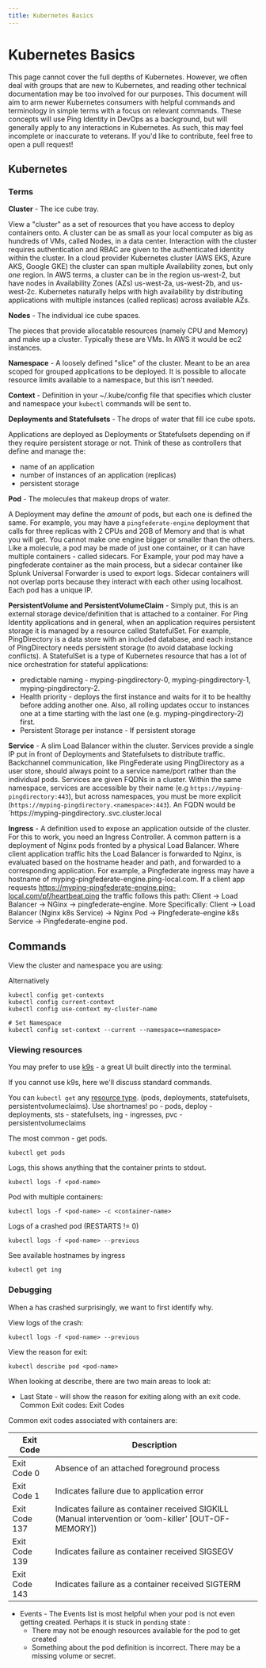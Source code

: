 ```yaml
---
title: Kubernetes Basics
---
```


# Kubernetes Basics

This page cannot cover the full depths of Kubernetes. However, we often deal with groups that are new to Kubernetes, and reading other technical documentation may be too involved for our purposes. This document will aim to arm newer Kubernetes consumers with helpful commands and terminology in simple terms with a focus on relevant commands. These concepts will use Ping Identity in DevOps as a background, but will generally apply to any interactions in Kubernetes. As such, this may feel incomplete or inaccurate to veterans. If you'd like to contribute, feel free to open a pull request!

## Kubernetes

### Terms

**Cluster** -  The ice cube tray.

View a "cluster" as a set of resources that you have access to deploy containers onto. A cluster can be as small as your local computer as big as hundreds of VMs, called Nodes,  in a data center. Interaction with the cluster requires authentication and RBAC are given to the authenticated identity within the cluster.
In a cloud provider Kubernetes cluster (AWS EKS, Azure AKS, Google GKE) the cluster can span multiple Availability zones, but only _one_ region. In AWS terms, a cluster can be in the region us-west-2, but have nodes in Availability Zones (AZs) us-west-2a, us-west-2b, and us-west-2c. Kubernetes naturally helps with high availability by distributing applications with multiple instances (called replicas) across available AZs.

**Nodes** - The individual ice cube spaces.

The pieces that provide allocatable resources (namely CPU and Memory) and make up a cluster. Typically these are VMs. In AWS it would be ec2 instances.

**Namespace** - A loosely defined "slice" of the cluster. Meant to be an area scoped for grouped applications to be deployed. It is possible to allocate resource limits available to a namespace, but this isn't needed.

**Context** - Definition in your ~/.kube/config file that specifies which cluster and namespace your `kubectl` commands will be sent to.

**Deployments and Statefulsets** - The drops of water that fill ice cube spots.

Applications are deployed as Deployments or Statefulsets depending on if they require persistent storage or not. Think of these as controllers that define and manage the:

  * name of an application
  * number of instances of an application (replicas)
  * persistent storage

**Pod** - The molecules that makeup drops of water.

A Deployment may define the _amount_ of pods, but each one is defined the same. For example, you may have a `pingfederate-engine` deployment that calls for three replicas with 2 CPUs and 2GB of Memory and that is what you will get. You cannot make one engine bigger or smaller than the others. Like a molecule, a pod may be made of just one container, or it can have multiple containers - called sidecars. For Example, your pod may have a pingfederate container as the main process, but a sidecar container like Splunk Universal Forwarder is used to export logs. Sidecar containers will not overlap ports because they interact with each other using localhost. Each pod has a unique IP.

**PersistentVolume and PersistentVolumeClaim** - Simply put, this is an external storage device/definition that is attached to a container. For Ping Identity applications and in general, when an application requires persistent storage it is managed by a resource called StatefulSet. For example, PingDirectory is a data store with an included database, and each instance of PingDirectory needs persistent storage (to avoid database locking conflicts). A StatefulSet is a type of Kubernetes resource that has a lot of nice orchestration for stateful applications:

  * predictable naming - myping-pingdirectory-0, myping-pingdirectory-1, myping-pingdirectory-2.
  * Health priority - deploys the first instance and waits for it to be healthy before adding another one. Also, all rolling updates occur to instances one at a time starting with the last one (e.g. myping-pingdirectory-2) first.
  * Persistent Storage per instance - If persistent storage

**Service** - A slim Load Balancer within the cluster. Services provide a single IP put in front of Deployments and Statefulsets to distribute traffic. Backchannel communication, like PingFederate using PingDirectory as a user store, should always point to a service name/port rather than the individual pods. Services are given FQDNs in a cluster. Within the same namespace, services are accessible by their name (e.g `https://myping-pingdirectory:443`), but across namespaces, you must be more explicit (`https://myping-pingdirectory.<namespace>:443`). An FQDN would be `https://myping-pingdirectory.<namespace>.svc.cluster.local

**Ingress** - A definition used to expose an application outside of the cluster. For this to work, you need an Ingress Controller. A common pattern is a deployment of Nginx pods fronted by a physical Load Balancer. Where client application traffic hits the Load Balancer is forwarded to Nginx, is evaluated based on the hostname header and path, and forwarded to a corresponding application. For example, a Pingfederate ingress may have a hostname of myping-pingfederate-engine.ping-local.com. If a client app requests https://myping-pingfederate-engine.ping-local.com/pf/heartbeat.ping the traffic follows this path: Client -> Load Balancer -> NGinx -> pingfederate-engine. More Specifically: Client -> Load Balancer (Nginx k8s Service) -> Nginx Pod -> Pingfederate-engine k8s Service -> Pingfederate-engine pod.


## Commands

View the cluster and namespace you are using:



Alternatively

  ```shell
  kubectl config get-contexts
  kubectl config current-context
  kubectl config use-context my-cluster-name

  # Set Namespace
  kubectl config set-context --current --namespace=<namespace>
  ```

### Viewing resources

You may prefer to use [k9s](https://github.com/derailed/k9s) - a great UI built directly into the terminal.

If you cannot use k9s, here we'll discuss standard commands.

You can `kubectl get` any [resource type](https://kubernetes.io/docs/reference/kubectl/overview/#resource-types). (pods, deployments, statefulsets, persistentvolumeclaims). Use shortnames! po - pods, deploy - deployments, sts - statefulsets, ing - ingresses, pvc - persistentvolumeclaims

The most common - get pods.

  ```
  kubectl get pods
  ```

Logs, this shows anything that the container prints to stdout.

  ```
  kubectl logs -f <pod-name>
  ```

Pod with multiple containers:

  ```
  kubectl logs -f <pod-name> -c <container-name>
  ```

Logs of a crashed pod (RESTARTS != 0)

  ```
  kubectl logs -f <pod-name> --previous
  ```

See available hostnames by ingress

  ```
  kubectl get ing
  ```

### Debugging

When a has crashed surprisingly, we want to first identify why.

View logs of the crash:

  ```
  kubectl logs -f <pod-name> --previous
  ```

View the reason for exit:

  ```
  kubectl describe pod <pod-name>
  ```

When looking at describe, there are two main areas to look at:

  - Last State - will show the reason for exiting along with an exit code.
   Common Exit codes:
   Exit Codes

Common exit codes associated with containers are:

  | Exit Code | Description |
  |---|---|
  | Exit Code 0 | Absence of an attached foreground process|
  | Exit Code 1 | Indicates failure due to application error |
  | Exit Code 137 | Indicates failure as container received SIGKILL (Manual intervention or ‘oom-killer’ [OUT-OF-MEMORY]) |
  | Exit Code 139 | Indicates failure as container received SIGSEGV |
  | Exit Code 143 | Indicates failure as a container received SIGTERM |

  - Events -  The Events list is most helpful when your pod is not even getting created. Perhaps it is stuck in `pending` state :
    * There may not be enough resources available for the pod to get created
    * Something about the pod definition is incorrect. There may be a missing volume or secret.